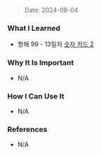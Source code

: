 > Date: 2024-08-04

### What I Learned

- 항해 99 - 13일차 [숫자 카드 2](https://github.com/tjsry0466/algorithm-study/blob/main/BOJ/10816.py)

### Why It Is Important

- N/A

### How I Can Use It

- N/A

### References

- N/A
